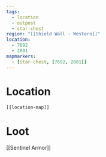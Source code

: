 ```yaml
---
tags:
  - location
  - outpost
  - star-chest
region: "[[Shield Wall - Western]]"
location:
  - 7692
  - 2001
mapmarkers:
  - [star-chest, [7692, 2001]]
---
```

# Location
```meta-bind-embed
[[location-map]]
```
# Loot
[[Sentinel Armor]]
